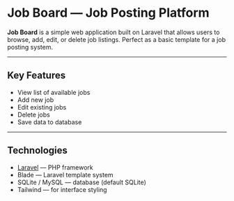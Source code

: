 # Job Board — Job Posting Platform

**Job Board** is a simple web application built on Laravel that allows users to browse, add, edit, or delete job listings. Perfect as a basic template for a job posting system.

---

## Key Features

- View list of available jobs
- Add new job
- Edit existing jobs
- Delete jobs
- Save data to database

---

## Technologies

- [Laravel](https://laravel.com/) — PHP framework
- Blade — Laravel template system
- SQLite / MySQL — database (default SQLite)
- Tailwind — for interface styling
